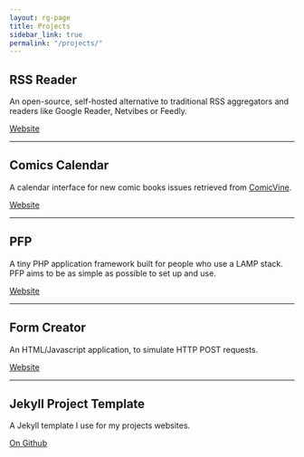 ```yaml
---
layout: rg-page
title: Projects
sidebar_link: true
permalink: "/projects/"
---
```


## RSS Reader

An open-source, self-hosted alternative to traditional RSS aggregators and readers like Google Reader, Netvibes or Feedly.

[Website](https://remyg.github.io/RSSReader/)

***

## Comics Calendar

A calendar interface for new comic books issues retrieved from [ComicVine](http://www.comicvine.com/).

[Website](https://remyg.github.io/ComicsCalendar/)

***

## PFP

A tiny PHP application framework built for people who use a LAMP stack. PFP aims to be as simple as possible to set up and use.

[Website](https://remyg.github.io/PFP/)

***

## Form Creator

An HTML/Javascript application, to simulate HTTP POST requests.

[Website](https://remyg.github.io/FormCreator)

***

## Jekyll Project Template

A Jekyll template I use for my projects websites.

[On Github](https://github.com/RemyG/JekyllProjectTemplate)
